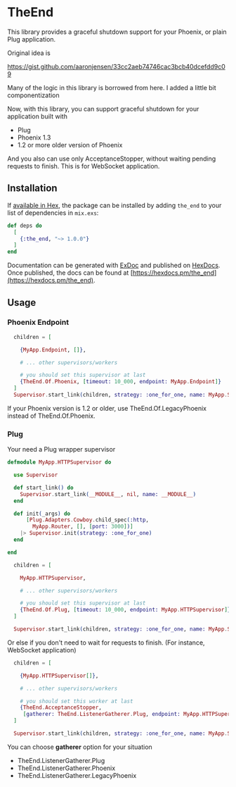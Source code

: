 # TheEnd

This library provides a graceful shutdown support for your Phoenix, or plain Plug application.

Original idea is

https://gist.github.com/aaronjensen/33cc2aeb74746cac3bcb40dcefdd9c09

Many of the logic in this library is borrowed from here.
I added a little bit componentization

Now, with this library, you can support graceful shutdown for your application built with

- Plug
- Phoenix 1.3
- 1.2 or more older version of Phoenix

And you also can use only AcceptanceStopper, without waiting pending requests to finish.
This is for WebSocket application.

## Installation

If [available in Hex](https://hex.pm/docs/publish), the package can be installed
by adding `the_end` to your list of dependencies in `mix.exs`:

```elixir
def deps do
  [
    {:the_end, "~> 1.0.0"}
  ]
end
```

Documentation can be generated with [ExDoc](https://github.com/elixir-lang/ex_doc)
and published on [HexDocs](https://hexdocs.pm). Once published, the docs can
be found at [https://hexdocs.pm/the_end](https://hexdocs.pm/the_end).

## Usage

### Phoenix Endpoint

```elixir
  children = [

    {MyApp.Endpoint, []},

    # ... other supervisors/workers

    # you should set this supervisor at last
    {TheEnd.Of.Phoenix, [timeout: 10_000, endpoint: MyApp.Endpoint]}
  ]
  Supervisor.start_link(children, strategy: :one_for_one, name: MyApp.Supervisor)
```

If your Phoenix version is 1.2 or older, use TheEnd.Of.LegacyPhoenix instead of TheEnd.Of.Phoenix.

### Plug

Your need a Plug wrapper supervisor

```elixir
defmodule MyApp.HTTPSupervisor do

  use Supervisor

  def start_link() do
    Supervisor.start_link(__MODULE__, nil, name: __MODULE__)
  end

  def init(_args) do
      [Plug.Adapters.Cowboy.child_spec(:http,
        MyApp.Router, [], [port: 3000])]
    |> Supervisor.init(strategy: :one_for_one)
  end

end
```

```elixir
  children = [

    MyApp.HTTPSupervisor,

    # ... other supervisors/workers

    # you should set this supervisor at last
    {TheEnd.Of.Plug, [timeout: 10_000, endpoint: MyApp.HTTPSupervisor]}
  ]

  Supervisor.start_link(children, strategy: :one_for_one, name: MyApp.Supervisor)
```

Or else if you don't need to wait for requests to finish.
(For instance, WebSocket application)

```elixir
  children = [

    {MyApp.HTTPSupervisor[]},

    # ... other supervisors/workers

    # you should set this worker at last
    {TheEnd.AcceptanceStopper,
     [gatherer: TheEnd.ListenerGatherer.Plug, endpoint: MyApp.HTTPSupervisor]}
  ]

  Supervisor.start_link(children, strategy: :one_for_one, name: MyApp.Supervisor)
```

You can choose **gatherer** option for your situation

- TheEnd.ListenerGatherer.Plug
- TheEnd.ListenerGatherer.Phoenix
- TheEnd.ListenerGatherer.LegacyPhoenix

